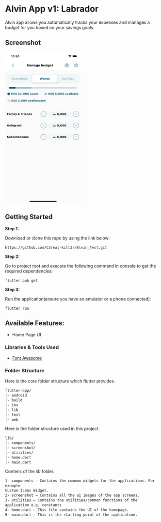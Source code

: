 # Alvin App v1: Labrador

Alvin app allows you automatically tracks your expenses and manages a budget for you based on your savings goals.

## Screenshot

<img src="lib/screenshots/ios_screenshot.png" height="500" width="250">

## Getting Started

**Step 1:**

Download or clone this repo by using the link below:

```
https://github.com/C3real-kill3r/Alvin_Test.git
```

**Step 2:**

Go to project root and execute the following command in console to get the required dependencies:

```
flutter pub get 
```

**Step 3:**

Run the application(ensure you have an emulator or a phone connected):

```
flutter run
```

## Available Features:

* Home Page UI

### Libraries & Tools Used

* [Font Awesome](https://pub.dev/packages/font_awesome_flutter)

### Folder Structure
Here is the core folder structure which flutter provides.

```
flutter-app/
|- android
|- build
|- ios
|- lib
|- test
|- web
```

Here is the folder structure used in this project

```
lib/
|- components/
|- screenshot/
|- utilities/
|- home.dart
|- main.dart
```

Contens of the lib folder.

``` 
1- components — Contains the common widgets for the applications. For example
Custom Icons Widget.
2- screenshot — Contains all the ui images of the app screens.
3- utilities — Contains the utilities/common functions of the application e.g. constants
4- home.dart — This file contains the UI of the homepage.
5- main.dart - This is the starting point of the application.
```